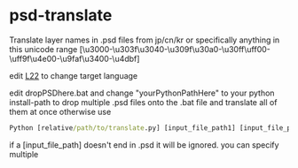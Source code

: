 # psd-translate

Translate layer names in .psd files from jp/cn/kr or specifically anything in this unicode range [\u3000-\u303f\u3040-\u309f\u30a0-\u30ff\uff00-\uff9f\u4e00-\u9faf\u3400-\u4dbf]

edit [L22](../blob/master/translate.py#22) to change target language

edit dropPSDhere.bat and change "yourPythonPathHere" to your python install-path to drop multiple .psd files onto the .bat file and translate all of them at once
otherwise use 

```cmd
Python [relative/path/to/translate.py] [input_file_path1] [input_file_path2] ...
```

if a [input_file_path] doesn't end in .psd it will be ignored.
you can specify multiple

